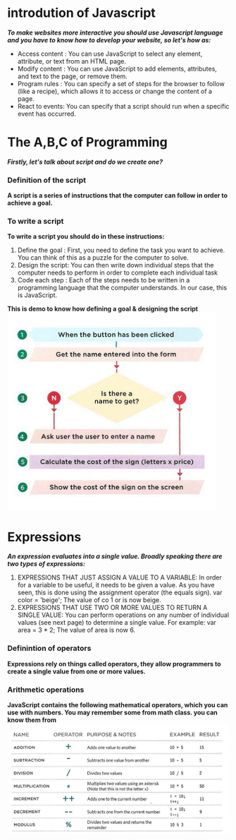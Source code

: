 # introdution of Javascript
***To make websites more interactive you should use Javascript language and you have to know how to develop your website, so let's how as:***
- Access content : You can use JavaScript to select any element, attribute, or text from an HTML page.
- Modify content : You can use JavaScript to add elements, attributes, and text to the page, or remove them.
- Program rules  : You can specify a set of steps for the browser to follow (like a recipe), which allows it to access or change the content of a page.
- React to events: You can specify that a script should run when a specific event has occurred.

# The A,B,C of Programming
***Firstly, let's talk about script and do we create one?***

### Definition of the script

**A script is a series of instructions that the computer can follow in order to achieve a goal.**

### To write a script

**To write a script you should do in these instructions:**
1. Define the goal  : First, you need to define the task you want to achieve. You can think of this as a puzzle for the computer to solve. 
2. Design the script: You can then write down individual steps that the computer needs to perform in order to complete each individual task 
3. Code each step   : Each of the steps needs to be written in a programming language that the computer understands. In our case, this is JavaScript.

**This is demo to know how defining a goal & designing the script**
![SKETCHING OUT THE TASKS IN A FLOWCHART](sketch.PNG)

# Expressions
***An expression evaluates into a single value. Broadly speaking there are two types of expressions:***
1. EXPRESSIONS THAT JUST ASSIGN A VALUE TO A VARIABLE: In order for a variable to be useful, it needs to be given a value. As you have seen, this is done using the assignment operator (the equals sign). 
var color = 'beige';
The value of co 1 or is now beige.
2. EXPRESSIONS THAT USE TWO OR MORE VALUES TO RETURN A SINGLE VALUE: You can perform operations on any number of 
individual values (see next page) to determine a single value. For example:
var area = 3 * 2;
The value of area is now 6.

### Definintion of operators
**Expressions rely on things called operators, they allow programmers to create a single value from one or more values.**

### Arithmetic operations 
**JavaScript contains the following mathematical operators, which you can use with numbers. You may remember some from math class. you can know them from**
![here](arithmatics.PNG)